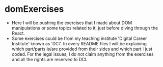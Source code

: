 # domExercises

- Here I will be pushing the exercises that I made about DOM manipulations or some topics related to it, just before diving through the React.
- Some exercises could be from my teaching institute 'Digital Career Institute' known as 'DCI'. In every README files I will be explaining which part/parts is/are provided from their sides and which part I just coded. For the legal issues, I do not claim anything from the exercises and all the rights are reserved to DCI.
